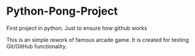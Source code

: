 # Python-Pong-Project
First project in python. Just to ensure how github works

This is an simple rework of famous arcade game. It is created for testing Git/GitHub functionality.
